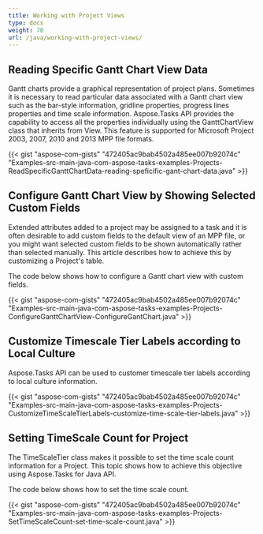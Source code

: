 ```yaml
---
title: Working with Project Views
type: docs
weight: 70
url: /java/working-with-project-views/
---
```


## **Reading Specific Gantt Chart View Data**
Gantt charts provide a graphical representation of project plans. Sometimes it is necessary to read particular data associated with a Gantt chart view such as the bar-style information, gridline properties, progress lines properties and time scale information. Aspose.Tasks API provides the capability to access all the properties individually using the GanttChartView class that inherits from View. This feature is supported for Microsoft Project 2003, 2007, 2010 and 2013 MPP file formats.

{{< gist "aspose-com-gists" "472405ac9bab4502a485ee007b92074c" "Examples-src-main-java-com-aspose-tasks-examples-Projects-ReadSpecificGanttChartData-reading-speficific-gant-chart-data.java" >}}
## **Configure Gantt Chart View by Showing Selected Custom Fields**
Extended attributes added to a project may be assigned to a task and it is often desirable to add custom fields to the default view of an MPP file, or you might want selected custom fields to be shown automatically rather than selected manually. This article describes how to achieve this by customizing a Project's table.

The code below shows how to configure a Gantt chart view with custom fields.

{{< gist "aspose-com-gists" "472405ac9bab4502a485ee007b92074c" "Examples-src-main-java-com-aspose-tasks-examples-Projects-ConfigureGanttChartView-ConfigureGantChart.java" >}}
## **Customize Timescale Tier Labels according to Local Culture**
Aspose.Tasks API can be used to customer timescale tier labels according to local culture information.

{{< gist "aspose-com-gists" "472405ac9bab4502a485ee007b92074c" "Examples-src-main-java-com-aspose-tasks-examples-Projects-CustomizeTimeScaleTierLabels-customize-time-scale-tier-labels.java" >}}
## **Setting TimeScale Count for Project**
The TimeScaleTier class makes it possible to set the time scale count information for a Project. This topic shows how to achieve this objective using Aspose.Tasks for Java API.

The code below shows how to set the time scale count.

{{< gist "aspose-com-gists" "472405ac9bab4502a485ee007b92074c" "Examples-src-main-java-com-aspose-tasks-examples-Projects-SetTimeScaleCount-set-time-scale-count.java" >}}
